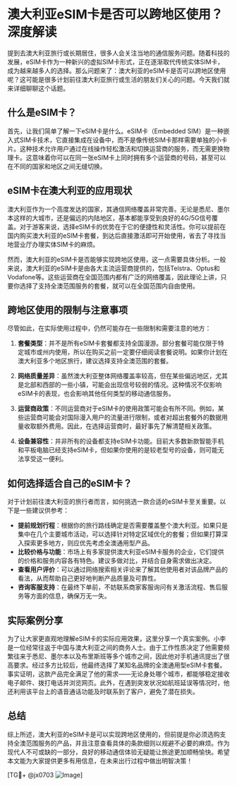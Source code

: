 # 澳大利亚eSIM卡是否可以跨地区使用？深度解读

提到去澳大利亚旅行或长期居住，很多人会关注当地的通信服务问题。随着科技的发展，eSIM卡作为一种新兴的虚拟SIM卡形式，正在逐渐取代传统实体SIM卡，成为越来越多人的选择。那么问题来了：澳大利亚的eSIM卡是否可以跨地区使用呢？这可能是很多计划前往澳大利亚旅行或生活的朋友们关心的问题。今天我们就来详细聊聊这个话题。

## 什么是eSIM卡？

首先，让我们简单了解一下eSIM卡是什么。eSIM卡（Embedded SIM）是一种嵌入式SIM卡技术，它直接集成在设备中，而不是像传统SIM卡那样需要单独的小卡片。这种技术允许用户通过在线操作轻松激活和切换运营商的服务，而无需更换物理卡。这意味着你可以在同一张eSIM卡上同时拥有多个运营商的号码，甚至可以在不同的国家和地区之间无缝切换。

## eSIM卡在澳大利亚的应用现状

澳大利亚作为一个高度发达的国家，其通信网络覆盖非常完善。无论是悉尼、墨尔本这样的大城市，还是偏远的内陆地区，基本都能享受到良好的4G/5G信号覆盖。对于游客来说，选择eSIM卡的优势在于它的便捷性和灵活性。你可以提前在国内购买澳大利亚的eSIM卡套餐，到达后直接激活即可开始使用，省去了寻找当地营业厅办理实体SIM卡的麻烦。

然而，澳大利亚的eSIM卡是否能够实现跨地区使用，这一点需要具体分析。一般来说，澳大利亚的eSIM卡是由各大主流运营商提供的，包括Telstra、Optus和Vodafone等。这些运营商在全国范围内都有广泛的网络覆盖，因此理论上讲，只要你选择了支持全澳范围服务的套餐，就可以在全国范围内自由使用。

## 跨地区使用的限制与注意事项

尽管如此，在实际使用过程中，仍然可能存在一些限制和需要注意的地方：

1. **套餐类型**：并不是所有eSIM卡套餐都支持全国漫游。部分套餐可能仅限于特定城市或州内使用，所以在购买之前一定要仔细阅读套餐说明。如果你计划在澳大利亚多个地区旅行，建议选择支持全澳范围的套餐。

2. **网络质量差异**：虽然澳大利亚整体网络覆盖率较高，但在某些偏远地区，尤其是北部和西部的一些小镇，可能会出现信号较弱的情况。这种情况不仅影响eSIM卡的表现，也会影响其他任何类型的移动通信服务。

3. **运营商政策**：不同运营商对于eSIM卡的使用政策可能会有所不同。例如，某些运营商可能会对国际漫入用户的流量进行限制，或者对超出套餐外的数据用量收取额外费用。因此，在选择运营商时，最好事先了解清楚相关政策。

4. **设备兼容性**：并非所有的设备都支持eSIM卡功能。目前大多数新款智能手机和平板电脑已经支持eSIM卡，但如果你使用的是较老型号的设备，则可能无法享受这一便利。

## 如何选择适合自己的eSIM卡？

对于计划前往澳大利亚的旅行者而言，如何挑选一款合适的eSIM卡至关重要。以下是一些建议供参考：

- **提前规划行程**：根据你的旅行路线确定是否需要覆盖整个澳大利亚。如果只是集中在几个主要城市活动，可以选择针对特定区域优化的套餐；但如果打算深入探索更多地方，则应优先考虑全澳通用型产品。
- **比较价格与功能**：市场上有多家提供澳大利亚eSIM卡服务的企业，它们提供的价格和服务内容各有特色。建议多做对比，并结合自身需求做出决定。
- **查看用户评价**：可以通过网络搜索相关评论来了解其他使用者对该品牌产品的看法，从而帮助自己更好地判断产品质量及可靠性。
- **咨询客服支持**：在最终下单前，不妨联系商家客服询问有关激活流程、售后服务等方面的信息，确保万无一失。

## 实际案例分享

为了让大家更直观地理解eSIM卡的实际应用效果，这里分享一个真实案例。小李是一位经常往返于中国与澳大利亚之间的商务人士。由于工作性质决定了他需要频繁往来于悉尼、墨尔本以及布里斯班等多个城市之间，因此他对手机通讯提出了很高要求。经过多方比较后，他最终选择了某知名品牌的全澳通用型eSIM卡套餐。事实证明，这款产品完全满足了他的需求——无论身处哪个城市，都能够稳定接收电子邮件、拨打电话并浏览网页。此外，在遇到突发状况如航班延误等情况时，他还利用该平台上的语音通话功能及时联系到了客户，避免了潜在损失。

## 总结

综上所述，澳大利亚的eSIM卡是可以实现跨地区使用的，但前提是你必须选购支持全澳范围服务的产品，并且注意查看具体的条款细则以规避不必要的麻烦。作为现代人不可或缺的一部分，良好的移动通信体验无疑能让旅途更加顺畅愉快。希望本文能为大家提供更多有用信息，在未来出行过程中做出明智决策！

[TG💪+ @jx0703 ![Image](https://github.com/user-attachments/assets/dbca1d08-cadb-493c-b0ec-ad6f7a83f270)]